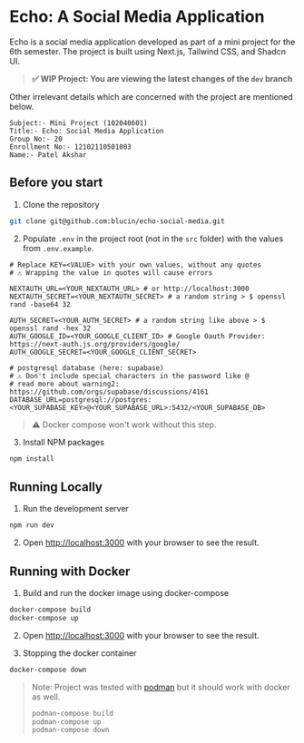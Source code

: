 # Echo: A Social Media Application

Echo is a social media application developed as part of a mini project for the 6th semester. The project is built using Next.js, Tailwind CSS, and Shadcn UI.

> **✅ WIP Project: You are viewing the latest changes of the `dev` branch**

Other irrelevant details which are concerned with the project are mentioned below.

```
Subject:- Mini Project (102040601)
Title:- Echo: Social Media Application
Group No:- 20 
Enrollment No:- 12102110501003
Name:- Patel Akshar
```
## Before you start

1. Clone the repository
```bash
git clone git@github.com:blucin/echo-social-media.git
```

2. Populate `.env` in the project root (not in the `src` folder) with the values from `.env.example`.

```.env
# Replace KEY=<VALUE> with your own values, without any quotes
# ⚠️ Wrapping the value in quotes will cause errors

NEXTAUTH_URL=<YOUR_NEXTAUTH_URL> # or http://localhost:3000
NEXTAUTH_SECRET=<YOUR_NEXTAUTH_SECRET> # a random string > $ openssl rand -base64 32

AUTH_SECRET=<YOUR_AUTH_SECRET> # a random string like above > $ openssl rand -hex 32
AUTH_GOOGLE_ID=<YOUR_GOOGLE_CLIENT_ID> # Google Oauth Provider: https://next-auth.js.org/providers/google/
AUTH_GOOGLE_SECRET=<YOUR_GOOGLE_CLIENT_SECRET>

# postgresql database (here: supabase)
# ⚠️ Don't include special characters in the password like @
# read more about warning2: https://github.com/orgs/supabase/discussions/4161
DATABASE_URL=postgresql://postgres:<YOUR_SUPABASE_KEY>@<YOUR_SUPABASE_URL>:5432/<YOUR_SUPABASE_DB>
```
> ⚠️ Docker compose won't work without this step.

3. Install NPM packages
```bash
npm install
```

## Running Locally

1. Run the development server
```bash
npm run dev
```

2. Open [http://localhost:3000](http://localhost:3000) with your browser to see the result.

## Running with Docker

1. Build and run the docker image using docker-compose
```bash
docker-compose build
docker-compose up
```

2. Open [http://localhost:3000](http://localhost:3000) with your browser to see the result.

3. Stopping the docker container
```bash
docker-compose down
```

> Note: Project was tested with [podman](https://podman.io/) but it should work with docker as well.
> ```bash
> podman-compose build
> podman-compose up
> podman-compose down
> ```

